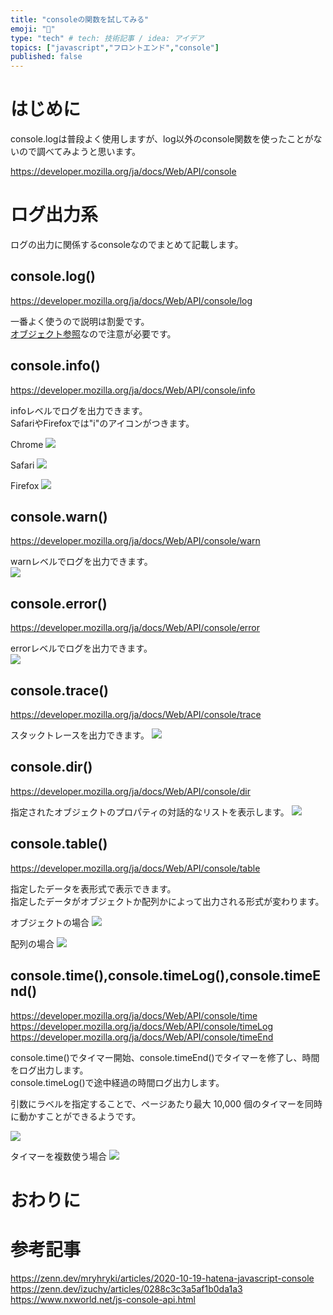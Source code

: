 ```yaml
---
title: "consoleの関数を試してみる"
emoji: "📘"
type: "tech" # tech: 技術記事 / idea: アイデア
topics: ["javascript","フロントエンド","console"]
published: false
---
```


# はじめに

console.logは普段よく使用しますが、log以外のconsole関数を使ったことがないので調べてみようと思います。  

https://developer.mozilla.org/ja/docs/Web/API/console  

# ログ出力系

ログの出力に関係するconsoleなのでまとめて記載します。  

## console.log()
https://developer.mozilla.org/ja/docs/Web/API/console/log  

一番よく使うので説明は割愛です。  
[オブジェクト参照](https://zenn.dev/ymmt1089/articles/20221103_consolelog)なので注意が必要です。

## console.info()
https://developer.mozilla.org/ja/docs/Web/API/console/info  

infoレベルでログを出力できます。  
SafariやFirefoxでは"i"のアイコンがつきます。  

Chrome
![](https://storage.googleapis.com/zenn-user-upload/eafbd2ece510-20230106.png)  

Safari
![](https://storage.googleapis.com/zenn-user-upload/c8b6abbf1c8f-20230106.png)

Firefox
![](https://storage.googleapis.com/zenn-user-upload/7250c1236801-20230106.png)

## console.warn()
https://developer.mozilla.org/ja/docs/Web/API/console/warn  

warnレベルでログを出力できます。  
![](https://storage.googleapis.com/zenn-user-upload/cdd88a953fe7-20230106.png)

## console.error()
https://developer.mozilla.org/ja/docs/Web/API/console/error  

errorレベルでログを出力できます。  
![](https://storage.googleapis.com/zenn-user-upload/e8c7673c9dfd-20230106.png)

## console.trace()
https://developer.mozilla.org/ja/docs/Web/API/console/trace  

スタックトレースを出力できます。
![](https://storage.googleapis.com/zenn-user-upload/8083c10f4f75-20230118.png)

## console.dir()
https://developer.mozilla.org/ja/docs/Web/API/console/dir  

指定されたオブジェクトのプロパティの対話的なリストを表示します。
![](https://storage.googleapis.com/zenn-user-upload/6781ffedf627-20230118.png)

## console.table() 
https://developer.mozilla.org/ja/docs/Web/API/console/table  

指定したデータを表形式で表示できます。  
指定したデータがオブジェクトか配列かによって出力される形式が変わります。  

オブジェクトの場合
![](https://storage.googleapis.com/zenn-user-upload/7c7e41693290-20230118.png)

配列の場合
![](https://storage.googleapis.com/zenn-user-upload/333c2376dfe8-20230118.png)

## console.time(),console.timeLog(),console.timeEnd()  
https://developer.mozilla.org/ja/docs/Web/API/console/time  
https://developer.mozilla.org/ja/docs/Web/API/console/timeLog  
https://developer.mozilla.org/ja/docs/Web/API/console/timeEnd  

console.time()でタイマー開始、console.timeEnd()でタイマーを修了し、時間をログ出力します。  
console.timeLog()で途中経過の時間ログ出力します。  

引数にラベルを指定することで、ページあたり最大 10,000 個のタイマーを同時に動かすことができるようです。  

![](https://storage.googleapis.com/zenn-user-upload/4e15fa066cac-20230119.png)

タイマーを複数使う場合
![](https://storage.googleapis.com/zenn-user-upload/34f2419505d9-20230119.png)





# おわりに
# 参考記事

https://zenn.dev/mryhryki/articles/2020-10-19-hatena-javascript-console  
https://zenn.dev/izuchy/articles/0288c3c3a5af1b0da1a3  
https://www.nxworld.net/js-console-api.html  
